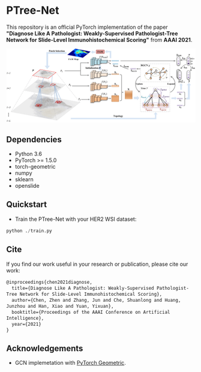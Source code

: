# PTree-Net

This repository is an official PyTorch implementation of the paper **"Diagnose Like A Pathologist: Weakly-Supervised Pathologist-Tree Network for Slide-Level Immunohistochemical Scoring"** from **AAAI 2021**.

<div align=center><img width="700" src=/figs/framework.png></div>

## Dependencies
* Python 3.6
* PyTorch >= 1.5.0
* torch-geometric
* numpy
* sklearn
* openslide

## Quickstart 
* Train the PTree-Net with your HER2 WSI dataset:
```python
python ./train.py 
```

## Cite
If you find our work useful in your research or publication, please cite our work:
```
@inproceedings{chen2021diagnose,
  title={Diagnose Like A Pathologist: Weakly-Supervised Pathologist-Tree Network for Slide-Level Immunohistochemical Scoring},
  author={Chen, Zhen and Zhang, Jun and Che, Shuanlong and Huang, Junzhou and Han, Xiao and Yuan, Yixuan},
  booktitle={Proceedings of the AAAI Conference on Artificial Intelligence},
  year={2021}
}
```

## Acknowledgements
* GCN implemetation with [PyTorch Geometric](https://github.com/rusty1s/pytorch_geometric).

